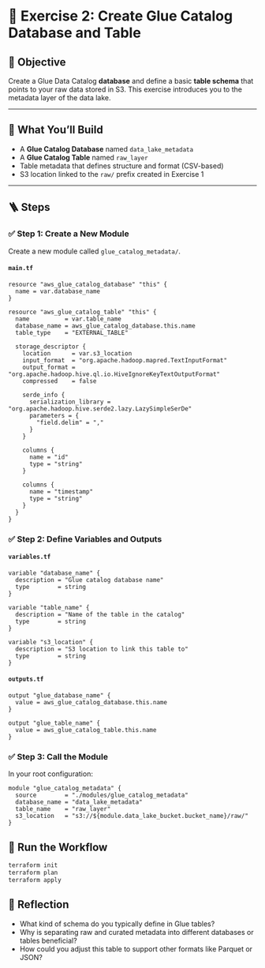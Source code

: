 # 🧩 Exercise 2: Create Glue Catalog Database and Table

## 🎯 Objective

Create a Glue Data Catalog **database** and define a basic **table schema** that points to your raw data stored in S3. This exercise introduces you to the metadata layer of the data lake.

---

## 🧱 What You’ll Build

- A **Glue Catalog Database** named `data_lake_metadata`
- A **Glue Catalog Table** named `raw_layer`
- Table metadata that defines structure and format (CSV-based)
- S3 location linked to the `raw/` prefix created in Exercise 1

---

## 🪜 Steps

### ✅ Step 1: Create a New Module

Create a new module called `glue_catalog_metadata/`.

#### `main.tf`

```hcl
resource "aws_glue_catalog_database" "this" {
  name = var.database_name
}

resource "aws_glue_catalog_table" "this" {
  name          = var.table_name
  database_name = aws_glue_catalog_database.this.name
  table_type    = "EXTERNAL_TABLE"

  storage_descriptor {
    location      = var.s3_location
    input_format  = "org.apache.hadoop.mapred.TextInputFormat"
    output_format = "org.apache.hadoop.hive.ql.io.HiveIgnoreKeyTextOutputFormat"
    compressed    = false

    serde_info {
      serialization_library = "org.apache.hadoop.hive.serde2.lazy.LazySimpleSerDe"
      parameters = {
        "field.delim" = ","
      }
    }

    columns {
      name = "id"
      type = "string"
    }

    columns {
      name = "timestamp"
      type = "string"
    }
  }
}
```

### ✅ Step 2: Define Variables and Outputs

#### `variables.tf`

```hcl
variable "database_name" {
  description = "Glue catalog database name"
  type        = string
}

variable "table_name" {
  description = "Name of the table in the catalog"
  type        = string
}

variable "s3_location" {
  description = "S3 location to link this table to"
  type        = string
}
```

#### `outputs.tf`

```hcl
output "glue_database_name" {
  value = aws_glue_catalog_database.this.name
}

output "glue_table_name" {
  value = aws_glue_catalog_table.this.name
}
```

### ✅ Step 3: Call the Module

In your root configuration:

```hcl
module "glue_catalog_metadata" {
  source        = "./modules/glue_catalog_metadata"
  database_name = "data_lake_metadata"
  table_name    = "raw_layer"
  s3_location   = "s3://${module.data_lake_bucket.bucket_name}/raw/"
}
```

## 🔁 Run the Workflow

```bash
terraform init
terraform plan
terraform apply
```

## 🧠 Reflection
- What kind of schema do you typically define in Glue tables?
- Why is separating raw and curated metadata into different databases or tables beneficial?
- How could you adjust this table to support other formats like Parquet or JSON?